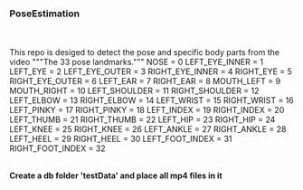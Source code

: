 ### PoseEstimation
<br><br>
This repo is desiged to detect the pose and specific body parts from the video
"""The 33 pose landmarks."""
  NOSE = 0
  LEFT_EYE_INNER = 1
  LEFT_EYE = 2
  LEFT_EYE_OUTER = 3
  RIGHT_EYE_INNER = 4
  RIGHT_EYE = 5
  RIGHT_EYE_OUTER = 6
  LEFT_EAR = 7
  RIGHT_EAR = 8
  MOUTH_LEFT = 9
  MOUTH_RIGHT = 10
  LEFT_SHOULDER = 11
  RIGHT_SHOULDER = 12
  LEFT_ELBOW = 13
  RIGHT_ELBOW = 14
  LEFT_WRIST = 15
  RIGHT_WRIST = 16
  LEFT_PINKY = 17
  RIGHT_PINKY = 18
  LEFT_INDEX = 19
  RIGHT_INDEX = 20
  LEFT_THUMB = 21
  RIGHT_THUMB = 22
  LEFT_HIP = 23
  RIGHT_HIP = 24
  LEFT_KNEE = 25
  RIGHT_KNEE = 26
  LEFT_ANKLE = 27
  RIGHT_ANKLE = 28
  LEFT_HEEL = 29
  RIGHT_HEEL = 30
  LEFT_FOOT_INDEX = 31
  RIGHT_FOOT_INDEX = 32
<br><br>

<b>Create a db folder 'testData' and place all mp4 files in it</b>
